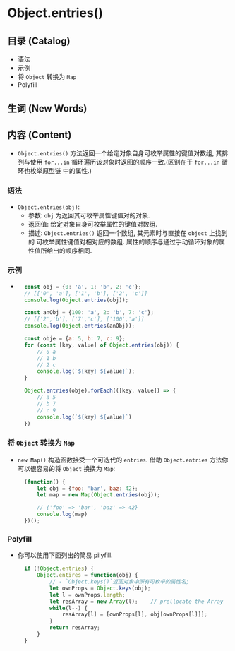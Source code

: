 # Object.entries()

## 目录 (Catalog)
- 语法
- 示例
- 将 `Object` 转换为 `Map`
- Polyfill

## 生词 (New Words)


## 内容 (Content)
- `Object.entries()` 方法返回一个给定对象自身可枚举属性的键值对数组, 其排列与使用 
  `for...in` 循环遍历该对象时返回的顺序一致.(区别在于 `for...in` 循环也枚举原型链
  中的属性.)
 
### 语法
- `Object.entries(obj)`:
    + 参数: `obj` 为返回其可枚举属性键值对的对象.
    + 返回值: 给定对象自身可枚举属性的键值对数组.
    + 描述: `Object.entries()` 返回一个数组, 其元素时与直接在 `object` 上找到的
      可枚举属性键值对相对应的数组. 属性的顺序与通过手动循环对象的属性值所给出的顺序相同.

### 示例
- ```js
    const obj = {0: 'a', 1: 'b', 2: 'c'};
    // [['0', 'a'], ['1', 'b'], ['2', 'c']]
    console.log(Object.entries(obj)); 

    const anObj = {100: 'a', 2: 'b', 7: 'c'};
    // [['2','b'], ['7','c'], ['100','a']]
    console.log(Object.entries(anObj));

    const obje = {a: 5, b: 7, c: 9};
    for (const [key, value] of Object.entries(obj)) {
        // 0 a
        // 1 b
        // 2 c
        console.log(`${key} ${value}`);
    }

    Object.entries(obje).forEach(([key, value]) => {
        // a 5
        // b 7
        // c 9
        console.log(`${key} ${value}`)
    })
  ```

### 将 `Object` 转换为 `Map`
- `new Map()` 构造函数接受一个可迭代的 `entries`. 借助 `Object.entries`
  方法你可以很容易的将 `Object` 换换为 `Map`:
  ```js
    (function() {
        let obj = {foo: 'bar', baz: 42};
        let map = new Map(Object.entries(obj));

        // {'foo' => 'bar', 'baz' => 42}
        console.log(map)
    })();
  ```


### Polyfill
- 你可以使用下面列出的简易 pilyfill.
  ```js
    if (!Object.entries) {
        Object.entires = function(obj) {
            // - `Object.keys()`返回对象中所有可枚举的属性名; 
            let ownProps = Object.keys(obj);
            let l = ownProps.length;
            let resArray = new Array(l);    // prellocate the Array
            while(l--) {
                resArray[l] = [ownProps[l], obj[ownProps[l]]];
            }
            return resArray;
        }
    }
  ```